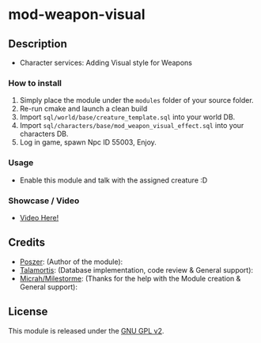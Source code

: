 # mod-weapon-visual


## Description
- Character services: Adding Visual style for Weapons

### How to install
1. Simply place the module under the `modules` folder of your source folder.
2. Re-run cmake and launch a clean build
3. Import `sql/world/base/creature_template.sql` into your world DB.
4. Import `sql/characters/base/mod_weapon_visual_effect.sql` into your characters DB.
5. Log in game, spawn Npc ID 55003, Enjoy.

### Usage
- Enable this module and talk with the assigned creature :D

### Showcase / Video 
- [Video Here!](https://youtu.be/Sat9KWvsPwQ)


## Credits
* [Poszer](https://github.com/Poszer): (Author of the module): 
* [Talamortis](https://github.com/Talamortis):  (Database implementation, code review & General support):
* [Micrah/Milestorme](https://github.com/milestorme): (Thanks for the help with the Module creation & General support): 

## License

This module is released under the [GNU GPL v2](LICENSE).
